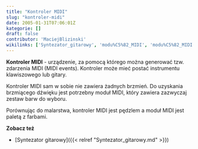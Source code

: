 ```yaml
---
title: "Kontroler MIDI"
slug: "kontroler-midi"
date: 2005-01-31T07:06:01Z
kategorie: []
draft: false
contributor: 'MaciejBlizinski'
wikilinks: ['Syntezator_gitarowy', 'modu%C5%82_MIDI', 'modu%C5%82_MIDI', 'zdarzenie_MIDI']
---
```

**Kontroler MIDI** - urządzenie, za pomocą którego można generować tzw.
zdarzenia MIDI<!-- link nie odnosił się do niczego: 'Kontroler MIDI' (PosixPath('Kontroler_MIDI.md')) links to 'zdarzenie_MIDI' (PosixPath('/no/path/exists')) and that does not exist --> (MIDI events). Kontroler
może mieć postać instrumentu klawiszowego lub gitary.

Kontroler MIDI sam w sobie nie zawiera żadnych brzmień. Do uzyskania
brzmiącego dźwięku jest potrzebny moduł MIDI<!-- link nie odnosił się do niczego: 'Kontroler MIDI' (PosixPath('Kontroler_MIDI.md')) links to 'moduł_MIDI' (PosixPath('/no/path/exists')) and that does not exist -->,
który zawiera zazwyczaj zestaw barw do wyboru.

Porównując do malarstwa, kontroler MIDI jest pędzlem a moduł
MIDI<!-- link nie odnosił się do niczego: 'Kontroler MIDI' (PosixPath('Kontroler_MIDI.md')) links to 'moduł_MIDI' (PosixPath('/no/path/exists')) and that does not exist --> jest paletą z farbami.

**Zobacz też**

  - [Syntezator gitarowy]({{< relref "Syntezator_gitarowy.md" >}})
